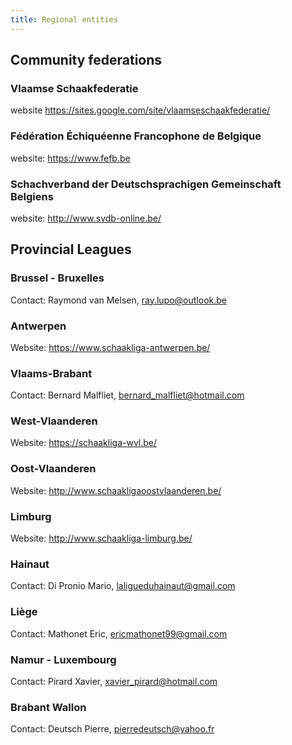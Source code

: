 ```yaml
---
title: Regional entities
---
```


## Community federations
### Vlaamse Schaakfederatie
website https://sites.google.com/site/vlaamseschaakfederatie/
### Fédération Échiquéenne Francophone de Belgique
website: https://www.fefb.be
### Schachverband der Deutschsprachigen Gemeinschaft Belgiens
website: http://www.svdb-online.be/
## Provincial Leagues
### Brussel - Bruxelles
Contact: Raymond van Melsen, ray.lupo@outlook.be
### Antwerpen
Website: https://www.schaakliga-antwerpen.be/
### Vlaams-Brabant
Contact: Bernard Malfliet, bernard_malfliet@hotmail.com
### West-Vlaanderen
Website: https://schaakliga-wvl.be/
### Oost-Vlaanderen
Website: http://www.schaakligaoostvlaanderen.be/
### Limburg
Website: http://www.schaakliga-limburg.be/
### Hainaut
Contact: Di Pronio Mario, laligueduhainaut@gmail.com
### Liège
Contact: Mathonet Eric, ericmathonet99@gmail.com
### Namur - Luxembourg
Contact: Pirard Xavier, xavier_pirard@hotmail.com
### Brabant Wallon
Contact: Deutsch Pierre, pierredeutsch@yahoo.fr